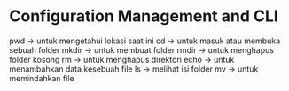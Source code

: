 # Configuration Management and CLI

pwd -> untuk mengetahui lokasi saat ini
cd -> untuk masuk atau membuka sebuah folder
mkdir -> untuk membuat folder
rmdir -> untuk menghapus folder kosong
rm -> untuk menghapus direktori
echo -> untuk menambahkan data kesebuah file
ls -> melihat isi folder
mv -> untuk memindahkan file
